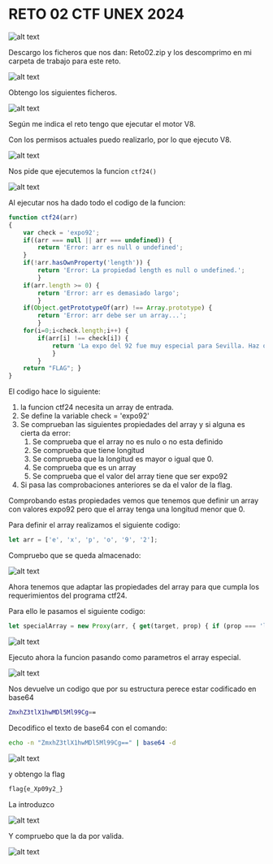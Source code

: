 # RETO 02 CTF UNEX 2024

![alt text](image.png)

Descargo los ficheros que nos dan: Reto02.zip y los descomprimo en mi carpeta de trabajo para este reto.

![alt text](image-1.png)

Obtengo los siguientes ficheros.

![alt text](image-2.png)

Según me indica el reto tengo que ejecutar el motor V8.

Con los permisos actuales puedo realizarlo, por lo que ejecuto V8.

![alt text](image-3.png)

Nos pide que ejecutemos la funcion `ctf24()`

![alt text](image-4.png)

Al ejecutar nos ha dado todo el codigo de la funcion:

```javascript
function ctf24(arr) 
{ 
    var check = 'expo92'; 
    if((arr === null || arr === undefined)) {
        return 'Error: arr es null o undefined'; 
    } 
    if(!arr.hasOwnProperty('length')) {
        return 'Error: La propiedad length es null o undefined.'; 
        } 
    if(arr.length >= 0) { 
        return 'Error: arr es demasiado largo'; 
        } 
    if(Object.getPrototypeOf(arr) !== Array.prototype) { 
        return 'Error: arr debe ser un array...'; 
        } 
    for(i=0;i<check.length;i++) {
        if(arr[i] !== check[i]) {
            return 'La expo del 92 fue muy especial para Sevilla. Haz que el valor sea '+check; 
            } 
        } 
    return "FLAG"; }
}
```

El codigo hace lo siguiente:

1. la funcion ctf24 necesita un array de entrada.
2. Se define la variable check = 'expo92'
3. Se comprueban las siguientes propiedades del array y si alguna es cierta da error:
   1. Se comprueba que el array no es nulo o no esta definido
   2. Se comprueba que tiene longitud
   3. Se comprueba que la longitud es mayor o igual que 0.
   4. Se comprueba que es un array
   5. Se comprueba que el valor del array tiene que ser expo92
4. Si pasa las comprobaciones anteriores se da el valor de la flag.

Comprobando estas propiedades vemos que tenemos que definir un array con valores expo92 pero que el array tenga una longitud menor que 0.

Para definir el array realizamos el siguiente codigo:

```javascript
let arr = ['e', 'x', 'p', 'o', '9', '2'];
```

Compruebo que se queda almacenado:

![alt text](image-5.png)

Ahora tenemos que adaptar las propiedades del array para que cumpla los requerimientos del programa ctf24.

Para ello le pasamos el siguiente codigo:

```javascript
let specialArray = new Proxy(arr, { get(target, prop) { if (prop === 'length') { return -1; } return target[prop]; }});
```

![alt text](image-6.png)

Ejecuto ahora la funcion pasando como parametros el array especial.

![alt text](image-7.png)

Nos devuelve un codigo que por su estructura perece estar codificado en base64 

```bash
ZmxhZ3tlX1hwMDl5Ml99Cg==
```

Decodifico el texto de base64 con el comando:

```bash
echo -n "ZmxhZ3tlX1hwMDl5Ml99Cg==" | base64 -d
```

![alt text](image-8.png)

y obtengo la flag

```bash
flag{e_Xp09y2_}
```

La introduzco 

![alt text](image-9.png)

Y compruebo que la da por valida.

![alt text](image-10.png)
